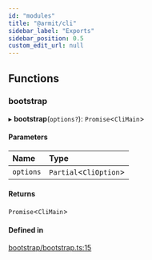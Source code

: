 ```yaml
---
id: "modules"
title: "@armit/cli"
sidebar_label: "Exports"
sidebar_position: 0.5
custom_edit_url: null
---
```


## Functions

### bootstrap

▸ **bootstrap**(`options?`): `Promise`\<`CliMain`\>

#### Parameters

| Name      | Type                     |
| :-------- | :----------------------- |
| `options` | `Partial`\<`CliOption`\> |

#### Returns

`Promise`\<`CliMain`\>

#### Defined in

[bootstrap/bootstrap.ts:15](https://github.com/armitjs/armit/blob/19f6788/packages/cli/src/bootstrap/bootstrap.ts#L15)
